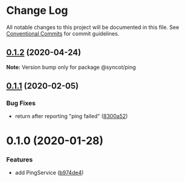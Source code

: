 # Change Log

All notable changes to this project will be documented in this file.
See [Conventional Commits](https://conventionalcommits.org) for commit guidelines.

## [0.1.2](https://github.com/SyncOT/SyncOT/compare/@syncot/ping@0.1.1...@syncot/ping@0.1.2) (2020-04-24)

**Note:** Version bump only for package @syncot/ping





## [0.1.1](https://github.com/SyncOT/SyncOT/compare/@syncot/ping@0.1.0...@syncot/ping@0.1.1) (2020-02-05)


### Bug Fixes

* return after reporting "ping failed" ([8300a52](https://github.com/SyncOT/SyncOT/commit/8300a52c3b8c65158b0b8b9dab4ac8eef31e9ef7))





# 0.1.0 (2020-01-28)


### Features

* add PingService ([b974de4](https://github.com/SyncOT/SyncOT/commit/b974de4b8c66ed9b97e20ab6c2b641186efb7327))
